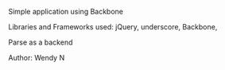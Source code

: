 Simple application using Backbone

Libraries and Frameworks used: jQuery, underscore, Backbone,

Parse as a backend

Author: Wendy N 
